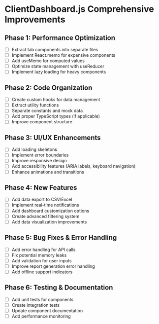 # ClientDashboard.js Comprehensive Improvements

## Phase 1: Performance Optimization
- [ ] Extract tab components into separate files
- [ ] Implement React.memo for expensive components
- [ ] Add useMemo for computed values
- [ ] Optimize state management with useReducer
- [ ] Implement lazy loading for heavy components

## Phase 2: Code Organization
- [ ] Create custom hooks for data management
- [ ] Extract utility functions
- [ ] Separate constants and mock data
- [ ] Add proper TypeScript types (if applicable)
- [ ] Improve component structure

## Phase 3: UI/UX Enhancements
- [ ] Add loading skeletons
- [ ] Implement error boundaries
- [ ] Improve responsive design
- [ ] Add accessibility features (ARIA labels, keyboard navigation)
- [ ] Enhance animations and transitions

## Phase 4: New Features
- [ ] Add data export to CSV/Excel
- [ ] Implement real-time notifications
- [ ] Add dashboard customization options
- [ ] Create advanced filtering system
- [ ] Add data visualization improvements

## Phase 5: Bug Fixes & Error Handling
- [ ] Add error handling for API calls
- [ ] Fix potential memory leaks
- [ ] Add validation for user inputs
- [ ] Improve report generation error handling
- [ ] Add offline support indicators

## Phase 6: Testing & Documentation
- [ ] Add unit tests for components
- [ ] Create integration tests
- [ ] Update component documentation
- [ ] Add performance monitoring
